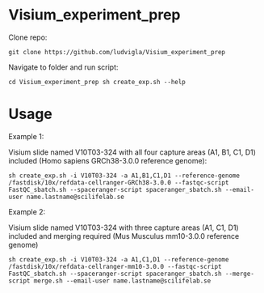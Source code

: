 # Visium_experiment_prep

Clone repo:

`git clone https://github.com/ludvigla/Visium_experiment_prep`

Navigate to folder and run script:

<code>cd Visium_experiment_prep
 sh create_exp.sh --help</code>


# Usage

Example 1:

Visium slide named V10T03-324 with all four capture areas (A1, B1, C1, D1) included (Homo sapiens GRCh38-3.0.0 reference genome):

`sh create_exp.sh -i V10T03-324 -a A1,B1,C1,D1 --reference-genome /fastdisk/10x/refdata-cellranger-GRCh38-3.0.0 --fastqc-script FastQC_sbatch.sh --spaceranger-script spaceranger_sbatch.sh --email-user name.lastname@scilifelab.se`

Example 2:

Visium slide named V10T03-324 with three capture areas (A1, C1, D1) included and merging required (Mus Musculus mm10-3.0.0 reference genome)

`sh create_exp.sh -i V10T03-324 -a A1,C1,D1 --reference-genome /fastdisk/10x/refdata-cellranger-mm10-3.0.0 --fastqc-script FastQC_sbatch.sh --spaceranger-script spaceranger_sbatch.sh --merge-script merge.sh --email-user name.lastname@scilifelab.se`
